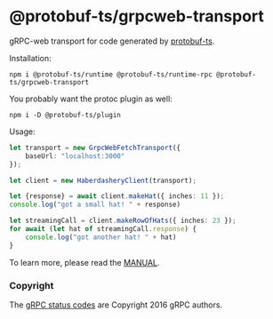 @protobuf-ts/grpcweb-transport
==============================

gRPC-web transport for code generated by [protobuf-ts](https://github.com/timostamm/protobuf-ts/).

Installation:

```shell script
npm i @protobuf-ts/runtime @protobuf-ts/runtime-rpc @protobuf-ts/grpcweb-transport
``` 

You probably want the protoc plugin as well: 
                                                                                         
```shell script
npm i -D @protobuf-ts/plugin
``` 

Usage:
```typescript
let transport = new GrpcWebFetchTransport({
    baseUrl: "localhost:3000"
});

let client = new HaberdasheryClient(transport);

let {response} = await client.makeHat({ inches: 11 });
console.log("got a small hat! " + response)

let streamingCall = client.makeRowOfHats({ inches: 23 });
for await (let hat of streamingCall.response) {
    console.log("got another hat! " + hat)
}
```


To learn more, please read the [MANUAL](https://github.com/timostamm/protobuf-ts/blob/master/MANUAL.md#grpc-web-transport).   


### Copyright

The [gRPC status codes](https://github.com/timostamm/protobuf-ts/blob/master/packages/grpcweb-transport/src/goog-grpc-status-code.ts) are Copyright 2016 gRPC authors.

